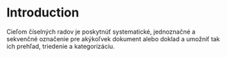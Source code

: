 # Introduction

Cieľom číselných radov je poskytnúť systematické, jednoznačné a sekvenčné označenie pre akýkoľvek dokument alebo doklad a umožniť tak ich prehľad, triedenie a kategorizáciu.
